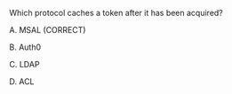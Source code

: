 Which protocol caches a token after it has been acquired? 
 
A. MSAL (CORRECT)

B. Auth0

C. LDAP

D. ACL
